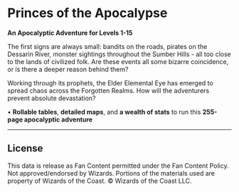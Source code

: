 # Princes of the Apocalypse

**An Apocalyptic Adventure for Levels 1-15**

The first signs are always small: bandits on the roads, pirates on the Dessarin River, monster sightings throughout the Sumber Hills - all too close to the lands of civilized folk. Are these events all some bizarre coincidence, or is there a deeper reason behind them?

Working through its prophets, the Elder Elemental Eye has emerged to spread chaos across the Forgotten Realms. How will the adventurers prevent absolute devastation?

• **Rollable tables**, **detailed maps**, and **a wealth of stats** to run this **255-page apocalyptic adventure**

---

## License

This data is release as Fan Content permitted under the Fan Content Policy. Not approved/endorsed by Wizards. Portions of the materials used are property of Wizards of the Coast. © Wizards of the Coast LLC.
